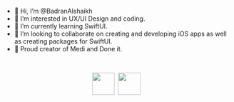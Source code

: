 - 👋 Hi, I’m @BadranAlshaikh
- 👀 I’m interested in UX/UI Design and coding.
- 🌱 I’m currently learning SwiftUI.
- 💞️ I’m looking to collaborate on creating and developing iOS apps as well as creating packages for SwiftUI.
- 💪 Proud creator of Medi and Done it.

&nbsp;
&nbsp;
&nbsp;
&nbsp;

<p align="center"><a href="https://apps.apple.com/de/app/medi/id6470666324?l=en-GB"><img src="https://github.com/BadranAlshaikh/BadranAlshaikh/assets/141728934/cf41032a-1d22-4c83-b9a8-bdf6652d2e66" style="vertical-align:middle; width:50px" /></a>&nbsp;&nbsp;<a href="https://apps.apple.com/de/app/done-it/id6458876802?l=en-GB"><img src="https://github.com/BadranAlshaikh/BadranAlshaikh/assets/141728934/5a43f44c-6ed1-496b-84a7-8ae875ed2fb0" style="vertical-align:middle; width:50px" /></a></p>
